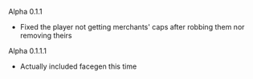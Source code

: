 Alpha 0.1.1

- Fixed the player not getting merchants' caps after robbing them nor removing theirs

Alpha 0.1.1.1

- Actually included facegen this time

